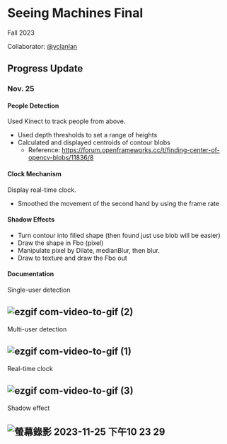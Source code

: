 # Seeing Machines Final
Fall 2023

Collaborator: [@yclanlan](https://github.com/yclanlan)


## Progress Update
### Nov. 25
#### People Detection
Used Kinect to track people from above.
* Used depth thresholds to set a range of heights
* Calculated and displayed centroids of contour blobs
  * Reference: https://forum.openframeworks.cc/t/finding-center-of-opencv-blobs/11836/8

#### Clock Mechanism
Display real-time clock.
* Smoothed the movement of the second hand by using the frame rate

#### Shadow Effects
* Turn contour into filled shape (then found just use blob will be easier)
* Draw the shape in Fbo (pixel)
* Manipulate pixel by Dilate, medianBlur, then blur.
* Draw to texture and draw the Fbo out

#### Documentation
Single-user detection

![ezgif com-video-to-gif (2)](https://github.com/LilYuuu/seeing-machines-final/assets/44248733/f72f7f27-2048-48e6-8d83-13822ca60cc4)
---

Multi-user detection

![ezgif com-video-to-gif (1)](https://github.com/LilYuuu/seeing-machines-final/assets/44248733/354626d8-4e72-4a6b-8c06-9fa1bd9cc5ce)
---

Real-time clock

![ezgif com-video-to-gif (3)](https://github.com/LilYuuu/seeing-machines-final/assets/44248733/46e1cf65-dc75-4950-866a-de5f364082bf)
---

Shadow effect


![螢幕錄影 2023-11-25 下午10 23 29](https://github.com/LilYuuu/seeing-machines-final/assets/97862198/b3e58aed-9511-44d0-8aed-09a4b0fc13d4)
---